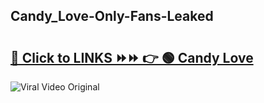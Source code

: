 
 ## Candy_Love-Only-Fans-Leaked

# <h2><a href="https://clipsfans.com/Candy_Love&ref=git">🔗 Click to LINKS ⏩⏩ 👉 🟢 Candy Love </a></h2>

<a href="https://clipsfans.com/Candy_Love&ref=git" rel="nofollow" data-target="animated-image.originalLink"><img src="https://i.ibb.co.com/xMMVF88/686577567.gif" alt="Viral Video Original" style="max-width: 100%; display: inline-block;" data-target="animated-image.originalImage"></a>
